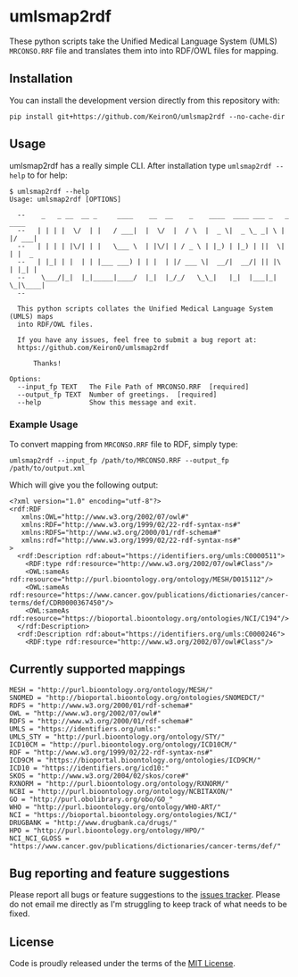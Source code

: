 # umlsmap2rdf

These python scripts take the Unified Medical Language System (UMLS) `MRCONSO.RRF` file and translates them into into RDF/OWL files for mapping.

## Installation

You can install the development version directly from this repository with:

```
pip install git+https://github.com/KeironO/umlsmap2rdf --no-cache-dir
```

## Usage

umlsmap2rdf has a really simple CLI. After installation type `umlsmap2rdf --help` to for help:

```
$ umlsmap2rdf --help
Usage: umlsmap2rdf [OPTIONS]

  --    _   _ __  __ _     ____    __  __    _    ____  ____ ___ _   _  ____
  --   | | | |  \/  | |   / ___|  |  \/  |  / \  |  _ \|  _ \_ _| \ | |/ ___|
  --   | | | | |\/| | |   \___ \  | |\/| | / _ \ | |_) | |_) | ||  \| | |  _
  --   | |_| | |  | | |___ ___) | | |  | |/ ___ \|  __/|  __/| || |\  | |_| |
  --    \___/|_|  |_|_____|____/  |_|  |_/_/   \_\_|   |_|  |___|_| \_|\____|
  --

  This python scripts collates the Unified Medical Language System (UMLS) maps
  into RDF/OWL files.

  If you have any issues, feel free to submit a bug report at:
  https://github.com/KeironO/umlsmap2rdf

      Thanks!

Options:
  --input_fp TEXT   The File Path of MRCONSO.RRF  [required]
  --output_fp TEXT  Number of greetings.  [required]
  --help            Show this message and exit.
```

### Example Usage

To convert mapping from `MRCONSO.RRF` file to RDF, simply type:

```
umlsmap2rdf --input_fp /path/to/MRCONSO.RRF --output_fp /path/to/output.xml
```

Which will give you the following output:

```
<?xml version="1.0" encoding="utf-8"?>
<rdf:RDF
   xmlns:OWL="http://www.w3.org/2002/07/owl#"
   xmlns:RDF="http://www.w3.org/1999/02/22-rdf-syntax-ns#"
   xmlns:RDFS="http://www.w3.org/2000/01/rdf-schema#"
   xmlns:rdf="http://www.w3.org/1999/02/22-rdf-syntax-ns#"
>
  <rdf:Description rdf:about="https://identifiers.org/umls:C0000511">
    <RDF:type rdf:resource="http://www.w3.org/2002/07/owl#Class"/>
    <OWL:sameAs rdf:resource="http://purl.bioontology.org/ontology/MESH/D015112"/>
    <OWL:sameAs rdf:resource="https://www.cancer.gov/publications/dictionaries/cancer-terms/def/CDR0000367450"/>
    <OWL:sameAs rdf:resource="https://bioportal.bioontology.org/ontologies/NCI/C194"/>
  </rdf:Description>
  <rdf:Description rdf:about="https://identifiers.org/umls:C0000246">
    <RDF:type rdf:resource="http://www.w3.org/2002/07/owl#Class"/>
```


## Currently supported mappings

```
MESH = "http://purl.bioontology.org/ontology/MESH/"
SNOMED = "http://bioportal.bioontology.org/ontologies/SNOMEDCT/"
RDFS = "http://www.w3.org/2000/01/rdf-schema#"
OWL = "http://www.w3.org/2002/07/owl#"
RDFS = "http://www.w3.org/2000/01/rdf-schema#"
UMLS = "https://identifiers.org/umls:"
UMLS_STY = "http://purl.bioontology.org/ontology/STY/"
ICD10CM = "http://purl.bioontology.org/ontology/ICD10CM/"
RDF = "http://www.w3.org/1999/02/22-rdf-syntax-ns#"
ICD9CM = "https://bioportal.bioontology.org/ontologies/ICD9CM/"
ICD10 = "https://identifiers.org/icd10:"
SKOS = "http://www.w3.org/2004/02/skos/core#"
RXNORM = "http://purl.bioontology.org/ontology/RXNORM/"
NCBI = "http://purl.bioontology.org/ontology/NCBITAXON/"
GO = "http://purl.obolibrary.org/obo/GO_"
WHO = "http://purl.bioontology.org/ontology/WHO-ART/"
NCI = "https://bioportal.bioontology.org/ontologies/NCI/"
DRUGBANK = "http://www.drugbank.ca/drugs/"
HPO = "http://purl.bioontology.org/ontology/HPO/"
NCI_NCI_GLOSS = "https://www.cancer.gov/publications/dictionaries/cancer-terms/def/"
```

## Bug reporting and feature suggestions

Please report all bugs or feature suggestions to the [issues tracker](https://www.github.com/KeironO/umlsmap2rdf/issues). Please do not email me directly as I'm struggling to keep track of what needs to be fixed.

## License
Code is proudly released under the terms of the [MIT License](https://raw.githubusercontent.com/KeironO/umlsmap2rdf/main/LICENSE).

